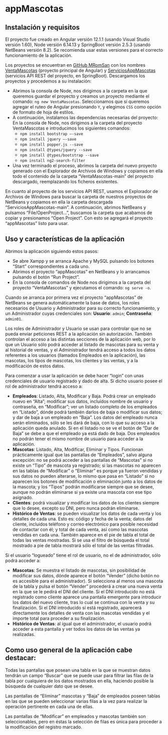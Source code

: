# appMascotas

## Instalación y requisitos
El proyecto fue creado en Angular versión 12.1.1 (usando Visual Studio versión 1.60), Node versión 6.14.13 y SpringBoot versión 2.5.3 (usando NetBeans versión 8.2). Se recomienda usar estas versiones para el correcto funcionamiento de la aplicación.

Los proyectos se encuentran en [GitHub MRomSan](https://github.com/MRomSan) con los nombres [VentaMascotas](https://github.com/MRomSan/VentaMascotas) (proyecto principal de Angular) y [ServiciosAppMascotas](https://github.com/MRomSan/ServiciosAppMascotas) (servicios API REST del proyecto, en SpringBoot). Descargamos los proyectos y procedemos a su instalación:
- Abrimos la consola de Node, nos dirigimos a la carpeta en la que queremos guardar el proyecto y creamos un proyecto mediante el comando: `ng new VentaMascotas`. Seleccionamos que sí queremos agregar el ruteo de Angular presionando `Y`, y elegimos `CSS` como opción de formato de hoja de estilos.
- A continuación, instalamos las dependencias necesarias del proyecto:
En la consola de Node, nos dirigimos a la carpeta del proyecto VentaMascotas e introducimos los siguientes comandos:
  * `npm install bootstrap –-save`
  * `npm install jquery –-save`
  * `npm install popper.js --save`
  * `npm install @types/jquery --save`
  * `npm install @types/bootstrap --save`
  * `npm install ng2-search-filter`
- Una vez terminado el proceso, abrimos la carpeta del nuevo proyecto generado con el Explorador de Archivos de Windows y copiamos en ella todo el contenido de la carpeta “VentaMascotas-main” del proyecto descargado, reemplazando los ficheros existentes.

En cuanto al proyecto de los servicios API REST, usamos el Explorador de Archivos de Windows para buscar la carpeta de nuestros proyectos de NetBeans y copiamos en ella la carpeta descargada “ServiciosAppMascotas-main”. A continuación, abrimos NetBeans y pulsamos “File/OpenProject…”, buscamos la carpeta que acabamos de copiar y presionamos “Open Project”. Con esto se agregará el proyecto “appMascotas” listo para usar.

## Uso y características de la aplicación
Abrimos la aplicación siguiendo estos pasos:
- Se abre Xampp y se arranca Apache y MySQL pulsando los botones “Start” correspondientes a cada uno.
- Abrimos el proyecto “appMascotas” en NetBeans y lo arrancamos pulsando el botón “Run Project”.
- En la consola de comandos de Node nos dirigimos a la carpeta del proyecto “VentaMascotas” y ejecutamos el comando: `ng serve -o`.

Cuando se arranca por primera vez el proyecto “appMascotas” de NetBeans se genera automáticamente la base de datos, los roles necesarios de Usuario y Administrador para su correcto funcionamiento, y un Administrador cuyas credenciales son: **Usuario**: `admin`; **Contraseña**: `admin01`.

Los roles de Administrador y Usuario se usan para controlar que no se pueda enviar peticiones REST a la aplicación sin autorización. También controlan el acceso a las distintas secciones de la aplicación web, por lo que un Usuario sólo podrá acceder al listado de mascotas para su venta y al historial de ventas, y el Administrador tendrá acceso a todos los datos referentes a los usuarios (llamados Empleados en la aplicación), las mascotas, los tipos de mascotas, los clientes y las ventas, y a la modificación de estos datos.

Para comenzar a usar la aplicación se debe hacer “login” con unas credenciales de usuario registrado y dado de alta. Si dicho usuario posee el rol de administrador tendrá acceso a:
- **Empleados**: Listado, Alta, Modificar y Baja. Podrá crear un empleado nuevo en “Alta”; modificar sus datos, incluidos nombre de usuario y contraseña, en “Modificar”; ver un listado completo de los empleados en “Listado”, dónde podrá también darlos de baja o modificar sus datos; y dar de baja a un empleado en “Baja”. Los datos del empleado nunca serán eliminados, sólo se les dará de baja, con lo que su acceso a la aplicación queda anulado. Si en el listado no se ve el botón de “Dar de Baja” se debe a que el empleado ya está dado de baja.
Dos empleados no podrán tener el mismo nombre de usuario para acceder a la aplicación.
- **Mascotas**: Listado, Alta, Modificar, Eliminar y Tipos. Funcionan prácticamente igual que las pantallas de “Empleados”, salvo alguna excepción: no se podrá acceder a las pantallas de “Mascotas” si no existe un “Tipo” de mascota ya registrado; si las mascotas no aparecen en las tablas de “Modificar” o “Eliminar” es porque ya fueron vendidas y sus datos no pueden alterarse, lo mismo que pasa en “Listado” si no aparecen los botones de modificación o eliminación junto a los datos de la mascota; y los “Tipos” podrán modificarse siempre que se desee, aunque no podrán eliminarse si ya existe una mascota con ese tipo asignado.
- **Clientes**: podrá visualizar y modificar los datos de los clientes siempre que lo desee, excepto su DNI, pero nunca podrán eliminarse.
- **Histórico de Ventas**: se pueden visualizar los datos de cada venta y los detalles de cada una. Esto es: código y fecha de la venta; datos del cliente, incluidos teléfono y correo electrónico para posible necesidad de contactar con él; y total de cada venta, así como las mascotas vendidas en cada una. También aparece en el pie de tabla el total de todas las ventas mostradas. Si se usa el filtro de búsqueda el total mostrado a pie de tabla mostrará sólo el total de las ventas filtradas.

Si el usuario “logueado” tiene el rol de usuario, no el de administrador, sólo podrá acceder a:
- **Mascotas**: Se muestra el listado de mascotas, sin posibilidad de modificar sus datos, dónde aparece el botón “Vender” (dicho botón no es accesible para el administrador). Si selecciona al menos una mascota de la tabla y pulsa el botón “Vender” procederá a crear una nueva venta en la que se le pedirá el DNI del cliente. Si el DNI introducido no está registrado como cliente aparece una pantalla emergente para introducir los datos del nuevo cliente, tras lo cual se continua con la venta y su finalización. Si el DNI introducido sí está registrado, aparecerá directamente los detalles de venta con las mascotas vendidas y el importe total para proceder a su finalización.
- **Histórico de Ventas**: al igual que el administrador, el usuario podrá acceder a esta pantalla y ver todos los datos de las ventas ya realizadas.

## Como uso general de la aplicación cabe destacar:
Todas las pantallas que posean una tabla en la que se muestran datos tendrán un campo “Buscar” que se puede usar para filtrar las filas de la tabla por cualquiera de los datos mostrados en ella, haciendo posible la búsqueda de cualquier dato que se desee.

Las pantallas de “Eliminar” mascotas y “Baja” de empleados poseen tablas en las que se pueden seleccionar varias filas a la vez para realizar la operación pertinente en cada una de ellas.

Las pantallas de “Modificar” en empleados y mascotas también son seleccionables, pero en éstas la selección de filas es única para proceder a la modificación del registro marcado.